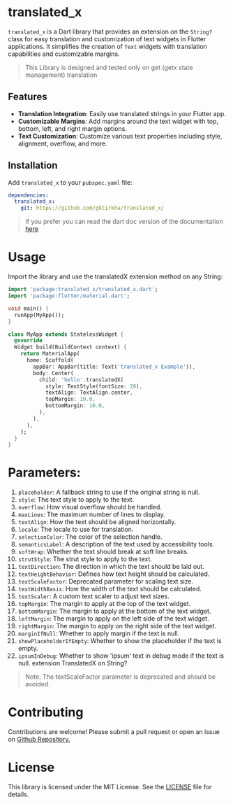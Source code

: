 # translated_x

`translated_x` is a Dart library that provides an extension on the `String?` class for easy translation and customization of text widgets in Flutter applications. It simplifies the creation of `Text` widgets with translation capabilities and customizable margins.

> This Library is  designed and tested only on get (getx state management) translation

## Features

- **Translation Integration**: Easily use translated strings in your Flutter app.
- **Customizable Margins**: Add margins around the text widget with top, bottom, left, and right margin options.
- **Text Customization**: Customize various text properties including style, alignment, overflow, and more.

## Installation

Add `translated_x` to your `pubspec.yaml` file:

```yaml
dependencies:
  translated_x:
    git: https://github.com/gktirkha/translated_x/
```

> If you prefer you can read the dart doc version of the documentation [here](https://gktirkha.github.io/flutter_packages_doc/translated_x/)

# Usage
Import the library and use the translatedX extension method on any String:
```dart
import 'package:translated_x/translated_x.dart';
import 'package:flutter/material.dart';

void main() {
  runApp(MyApp());
}

class MyApp extends StatelessWidget {
  @override
  Widget build(BuildContext context) {
    return MaterialApp(
      home: Scaffold(
        appBar: AppBar(title: Text('translated_x Example')),
        body: Center(
          child: 'hello'.translatedX(
            style: TextStyle(fontSize: 20),
            textAlign: TextAlign.center,
            topMargin: 10.0,
            bottomMargin: 10.0,
          ),
        ),
      ),
    );
  }
}
```

# Parameters:
1.  `placeholder`: A fallback string to use if the original string is null.
1.  `style`: The text style to apply to the text.
1.  `overflow`: How visual overflow should be handled.
1.  `maxLines`: The maximum number of lines to display.
1.  `textAlign`: How the text should be aligned horizontally.
1.  `locale`: The locale to use for translation.
1.  `selectionColor`: The color of the selection handle.
1.  `semanticsLabel`: A description of the text used by accessibility tools.
1.  `softWrap`: Whether the text should break at soft line breaks.
1.  `strutStyle`: The strut style to apply to the text.
1.  `textDirection`: The direction in which the text should be laid out.
1.  `textHeightBehavior`: Defines how text height should be calculated.
1.  `textScaleFactor`: Deprecated parameter for scaling text size.
1.  `textWidthBasis`: How the width of the text should be calculated.
1.  `textScaler`: A custom text scaler to adjust text sizes.
1.  `topMargin`: The margin to apply at the top of the text widget.
1.  `bottomMargin`: The margin to apply at the bottom of the text widget.
1.  `leftMargin`: The margin to apply on the left side of the text widget.
1.  `rightMargin`: The margin to apply on the right side of the text widget.
1.  `marginIfNull`: Whether to apply margin if the text is null.
1.  `showPlaceholderIfEmpty`: Whether to show the placeholder if the text is empty.
1.  `ipsumInDebug`: Whether to show 'ipsum' text in debug mode if the text is null.
extension TranslatedX on String? 

> Note: The textScaleFactor parameter is deprecated and should be avoided.

# Contributing
Contributions are welcome! Please submit a pull request or open an issue on [Github Repository.](https://github.com/gktirkha/translated_x/)

# License
This library is licensed under the MIT License. See the [LICENSE](LICENSE) file for details.